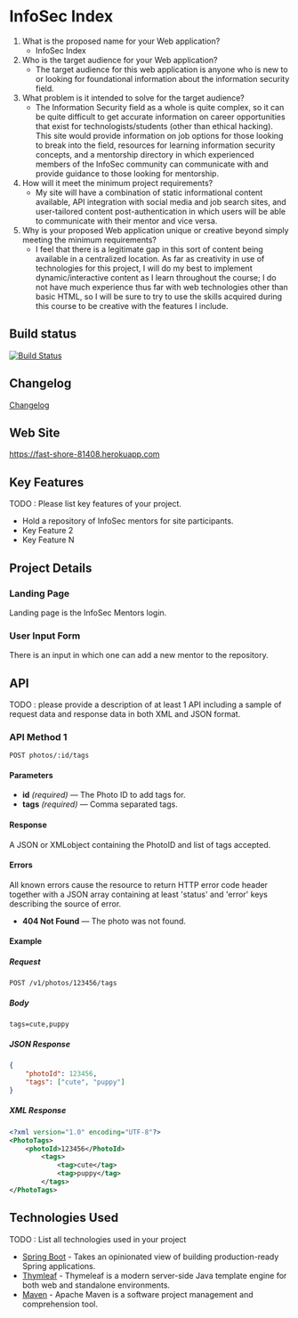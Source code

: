 # InfoSec Index

1. What is the proposed name for your Web application?
    - InfoSec Index
2. Who is the target audience for your Web application?
    - The target audience for this web application is anyone who is new to or looking for foundational information about the information security field.
3. What problem is it intended to solve for the target audience?
    - The Information Security field as a whole is quite complex, so it can be quite difficult to get accurate information on career opportunities that exist for technologists/students (other than ethical hacking). This site would provide information on job options for those looking to break into the field, resources for learning information security concepts, and a mentorship directory in which experienced members of the InfoSec community can communicate with and provide guidance to those looking for mentorship.
4. How will it meet the minimum project requirements?
    - My site will have a combination of static informational content available, API integration with social media and job search sites, and user-tailored content post-authentication in which users will be able to communicate with their mentor and vice versa.
5. Why is your proposed Web application unique or creative beyond simply meeting the minimum requirements?
    - I feel that there is a legitimate gap in this sort of content being available in a centralized location. As far as creativity in use of technologies for this project, I will do my best to implement dynamic/interactive content as I learn throughout the course; I do not have much experience thus far with web technologies other than basic HTML, so I will be sure to try to use the skills acquired during this course to be creative with the features I include.

## Build status

[![Build Status](https://travis-ci.org/infsci2560sp17/full-stack-web.svg?branch=master)](https://travis-ci.org/infsci2560sp17/full-stack-web-Ryan-Painter)

## Changelog

[Changelog](CHANGELOG.md)

## Web Site

https://fast-shore-81408.herokuapp.com

## Key Features

TODO : Please list key features of your project.

* Hold a repository of InfoSec mentors for site participants.
* Key Feature 2
* Key Feature N

## Project Details

### Landing Page

Landing page is the InfoSec Mentors login.

### User Input Form

There is an input in which one can add a new mentor to the repository.

## API

TODO : please provide a description of at least 1 API including a sample of request data and response data in both XML and JSON format.

### API Method 1

    POST photos/:id/tags

#### Parameters

- **id** _(required)_ — The Photo ID to add tags for.
- **tags** _(required)_ — Comma separated tags.

#### Response

A JSON or XMLobject containing the PhotoID and list of tags accepted.

#### Errors

All known errors cause the resource to return HTTP error code header together with a JSON array containing at least 'status' and 'error' keys describing the source of error.

- **404 Not Found** — The photo was not found.

#### Example

##### Request

    POST /v1/photos/123456/tags

##### Body

    tags=cute,puppy


##### JSON Response

```json
{
    "photoId": 123456,
    "tags": ["cute", "puppy"]
}
```

##### XML Response

```xml
<?xml version="1.0" encoding="UTF-8"?>
<PhotoTags>
    <photoId>123456</PhotoId>
        <tags>
            <tag>cute</tag>
            <tag>puppy</tag>
        </tags>
</PhotoTags>
```

## Technologies Used

TODO : List all technologies used in your project

- [Spring Boot](https://projects.spring.io/spring-boot/) - Takes an opinionated view of building production-ready Spring applications.
- [Thymleaf](http://www.thymeleaf.org/) - Thymeleaf is a modern server-side Java template engine for both web and standalone environments.
- [Maven](https://maven.apache.org/) - Apache Maven is a software project management and comprehension tool.